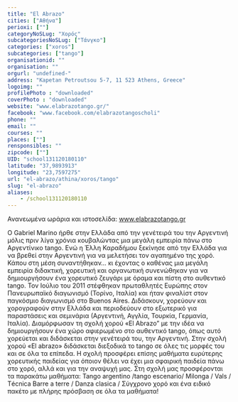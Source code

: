 ```yaml
---
title: "El Abrazo"
cities: ["Αθήνα"]
perioxi: [""]
categoryNoSLug: "Χορός"
subcategoriesNoSLug: ["Τάνγκο"]
categories: ["xoros"]
subcategories: ["tango"]
organisationid: ""
organisation: ""
orgurl: "undefined-"
address: "Kapetan Petroutsou 5-7, 11 523 Athens, Greece"
logoimg: ""
profilePhoto : "downloaded"
coverPhoto : "downloaded"
website: "www.elabrazotango.gr/"
facebook: "www.facebook.com/elabrazotangoscholi"
phone: ""
email: ""
courses: ""
places: [""]
rensponsibles: ""
zipcode: [""]
UID: "school131120180110"
latitude: "37,9893913"
longitude: "23,7597275"
url: "el-abrazo/athina/xoros/tango"
slug: "el-abrazo"
aliases:
    - /school131120180110
---
```



Ανανεωμένα ωράρια και ιστοσελίδα: www.elabrazotango.gr

Ο Gabriel Marino ήρθε στην Ελλάδα από την γενέτειρά του την Αργεντινή μόλις πριν λίγα χρόνια κουβαλώντας μια μεγάλη εμπειρία πάνω στο Αργεντίνικο tango. Ενώ η Έλλη Καραδήμου ξεκίνησε από την Ελλάδα για να βρεθεί στην Αργεντινή για να μελετήσει τον αγαπημένο της χορό. Κάπου στη μέση συναντήθηκαν… κι έχοντας ο καθένας μια μεγάλη εμπειρία διδακτική, χορευτική και οργανωτική συνενώθηκαν για να δημιουργήσουν ένα χορευτικό ζευγάρι με όραμα και πίστη στο αυθεντικό tango. Τον Ιούλιο του 2011 στέφθηκαν πρωταθλητές Ευρώπης στον Πανευρωπαϊκό διαγωνισμό (Τορίνο, Ιταλία) και ήταν φιναλίστ στον παγκόσμιο διαγωνισμό στο Buenos Aires. Διδάσκουν, χορεύουν και χορογραφούν στην Ελλάδα και περιοδεύουν στο εξωτερικό για παραστάσεις και σεμινάρια (Αργεντινή, Αγγλία, Τουρκία, Γερμανία, Ιταλία). Διαμόρφωσαν τη σχολή χορού «El Abrazo” με την ιδέα να δημιουργήσουν ένα χώρο αφιερωμένο στο αυθεντικό tango, όπως αυτό χορεύεται και διδάσκεται στην γενέτειρά του, την Αργεντινή. Στην σχολή χορού «El abrazo» διδάσκεται διεξοδικά το tango σε όλες τις μορφές του και σε όλα τα επίπεδα. Η σχολή προσφέρει επίσης μαθήματα ευρύτερης χορευτικής παιδείας για όποιον θέλει να έχει μια σφαιρική παιδεία πάνω στο χορό, αλλά και για την αναψυχή μας. Στη σχολή μας προσφέρονται τα παρακάτω μαθήματα: Tango argentino /tango escenario/ Milonga / Vals / Τécnica Barre a terre / Danza clasica / Σύγχρονο χορό και ένα ειδικό πακέτο με πλήρης πρόσβαση σε όλα τα μαθήματα!